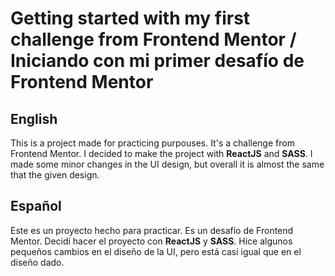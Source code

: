 # Getting started with my first challenge from Frontend Mentor / Iniciando con mi primer desafío de Frontend Mentor

## English
This is a project made for practicing purpouses. It's a challenge from Frontend Mentor.
I decided to make the project with **ReactJS** and **SASS**. 
I made some minor changes in the UI design, but overall it is almost the same that the given design. 

## Español
Este es un proyecto hecho para practicar. Es un desafío de Frontend Mentor.
Decidí hacer el proyecto con **ReactJS** y **SASS**.
Hice algunos pequeños cambios en el diseño de la UI, pero está casi igual que en el diseño dado. 
